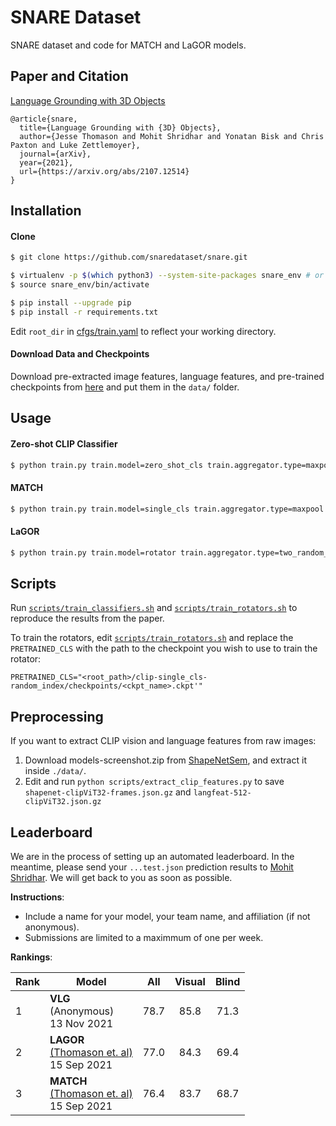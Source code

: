 # SNARE Dataset

SNARE dataset and code for MATCH and LaGOR models. 

## Paper and Citation

[Language Grounding with 3D Objects](https://arxiv.org/abs/2107.12514)

```
@article{snare,
  title={Language Grounding with {3D} Objects},
  author={Jesse Thomason and Mohit Shridhar and Yonatan Bisk and Chris Paxton and Luke Zettlemoyer},
  journal={arXiv},
  year={2021},
  url={https://arxiv.org/abs/2107.12514}
}
```

## Installation

#### Clone
```bash
$ git clone https://github.com/snaredataset/snare.git

$ virtualenv -p $(which python3) --system-site-packages snare_env # or whichever package manager you prefer
$ source snare_env/bin/activate

$ pip install --upgrade pip
$ pip install -r requirements.txt
```  
Edit `root_dir` in [cfgs/train.yaml](cfgs/train.yaml) to reflect your working directory.

#### Download Data and Checkpoints 
Download pre-extracted image features, language features, and pre-trained checkpoints from [here](https://drive.google.com/drive/folders/1rExJT7LYJ0piZz6s54PaLOKWNElbuGrU?usp=sharing) and put them in the `data/` folder. 

## Usage

#### Zero-shot CLIP Classifier
```bash
$ python train.py train.model=zero_shot_cls train.aggregator.type=maxpool 
```

#### MATCH
```bash
$ python train.py train.model=single_cls train.aggregator.type=maxpool 
```

#### LaGOR
```bash
$ python train.py train.model=rotator train.aggregator.type=two_random_index train.lr=5e-5 train.rotator.pretrained_cls=<path_to_pretrained_single_cls_ckpt>
```

## Scripts

Run [`scripts/train_classifiers.sh`](scripts/train_classifiers.sh) and [`scripts/train_rotators.sh`](scripts/train_rotators.sh) to reproduce the results from the paper.

To train the rotators, edit [`scripts/train_rotators.sh`](scripts/train_rotators.sh) and replace the `PRETRAINED_CLS` with the path to the checkpoint you wish to use to train the rotator:
```
PRETRAINED_CLS="<root_path>/clip-single_cls-random_index/checkpoints/<ckpt_name>.ckpt'"
```

## Preprocessing

If you want to extract CLIP vision and language features from raw images:

1. Download models-screenshot.zip from [ShapeNetSem](http://shapenet.cs.stanford.edu/shapenet/obj-zip/ShapeNetSem.v0/), and extract it inside `./data/`.
2. Edit and run `python scripts/extract_clip_features.py` to save `shapenet-clipViT32-frames.json.gz` and `langfeat-512-clipViT32.json.gz` 

## Leaderboard

We are in the process of setting up an automated leaderboard. In the meantime, please send your `...test.json` prediction results to [Mohit Shridhar](mailto:mshr@cs.washington.edu). We will get back to you as soon as possible. 

**Instructions**:
- Include a name for your model, your team name, and affiliation (if not anonymous).
- Submissions are limited to a maximmum of one per week. 

**Rankings**:

| Rank | Model                       | All  | Visual | Blind |
|------|-----------------------------|------|:------:|:-----:|
| 1    | **VLG** <br>(Anonymous)<br>13 Nov 2021  | 78.7 |  85.8  |  71.3 |
| 2    | **LAGOR** <br>[(Thomason et. al)](https://arxiv.org/pdf/2107.12514.pdf)<br>15 Sep 2021 | 77.0 |  84.3  |  69.4 |
| 3    | **MATCH** <br>[(Thomason et. al)](https://arxiv.org/pdf/2107.12514.pdf)<br>15 Sep 2021 | 76.4 | 83.7   | 68.7  |
